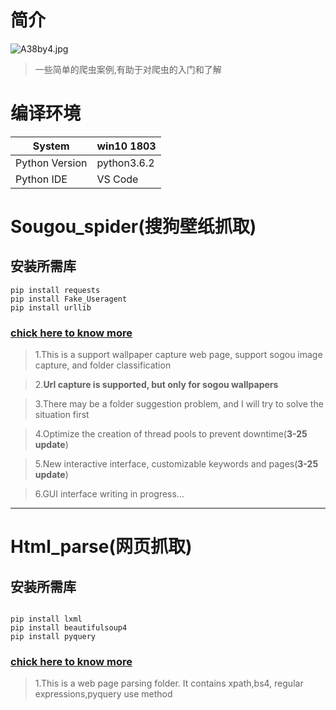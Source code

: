 # **简介**

 ![A38by4.jpg](https://s2.ax1x.com/2019/03/21/A38by4.jpg)






> 一些简单的爬虫案例,有助于对爬虫的入门和了解

# **编译环境**
 System | win10 1803 
---|---
 Python Version | python3.6.2 |
 Python IDE | VS Code |



# Sougou_spider(搜狗壁纸抓取)

## **安装所需库**
```
pip install requests
pip install Fake_Useragent
pip install urllib

```


### [chick here to know more](https://github.com/hfg123/Spider_crawler/tree/master/Sougou_spider)

      
>1.This is a support wallpaper capture web page, support sogou image capture, and folder classification

>2.**Url capture is supported, but only for sogou wallpapers**

>3.There may be a folder suggestion problem, and I will try to solve the situation first

>4.Optimize the creation of thread pools to prevent downtime(**3-25 update**)

>5.New interactive interface, customizable keywords and pages(**3-25 update**)

>6.GUI interface writing in progress...
***



# Html_parse(网页抓取)

## **安装所需库**
```

pip install lxml
pip install beautifulsoup4
pip install pyquery

```


### [chick here to know more](https://github.com/hfg123/Spider_crawler/tree/master/Html_parse)

>1.This is a web page parsing folder. It contains xpath,bs4, regular expressions,pyquery use method


